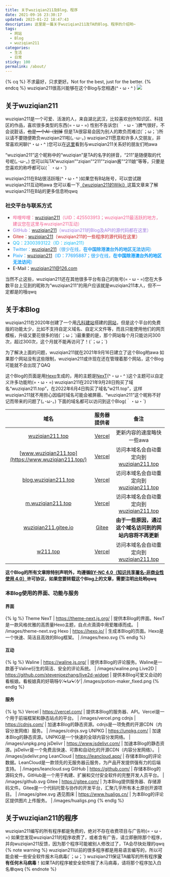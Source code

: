 ```yaml
---
title: 关于wuziqian211及Blog、程序
date: 2021-09-16 23:30:17
updated: 2023-01-22 18:47:43
description: 这里是一篇关于wuziqian211及TA的Blog、程序的介绍哟~
tags:
  - 网站
  - Blog
  - wuziqian211
categories:
  - 生活
  - 日常
sticky: 100
permalink: /about/
---
```

{% cq %}
不求最好，只求更好。Not for the best, just for the better.
{% endcq %}
wuziqian211很高兴能够在这个Blog与您相遇(^・ω・^ )
![](/images/face.png)

## 关于wuziqian211
wuziqian211是一个可爱、活泼的人，来自湖北武汉，比较喜欢创作知识区、科技区的作品，喜欢很多类型的东西(=・ω・=)
性别不告诉您(｀・ω・´)脾气很好，不会说脏话，~~也是一个AI（划掉~~
但是TA很容易会因为别人的欺负而难过(´；ω；\`)所以请不要随便欺负wuziqian211啦(｡･ω･｡)
wuziqian211愿意和许多人交朋友，非常喜欢闲聊(^・ω・^ )您可以在[这里](/friends/)看到与wuziqian211关系好的朋友们哟awa
<!-- more -->
“wuziqian211”这个昵称中的“wuziqian”是TA的名字的拼音，“211”是随便取的代号呢(｡･ω･｡)
您可以叫TA“wuziqian”“ziqian”“211”“ziqian酱”“211娘”等等，只要是您喜欢的称呼都可以(｀・ω・´)

wuziqian211在B站很活跃哦(^・ω・^ )如果您有B站账号，可以尝试跟wuziqian211互动哟awa
您可以看一下[《wuziqian211的Wiki》](/wiki/)这篇文章来了解wuziqian211在B站的更多信息哟qwq

### 社交平台与联系方式
- <span style="color: #f25d8e;">哔哩哔哩：[wuziqian211](https://space.bilibili.com/425503913)（UID：425503913；wuziqian211最活跃的地方，建议您在这里与wuziqian211互动）</span>
- <span style="color: #9f7be1;">GitHub：[wuziqian211](https://github.com/wuziqian211)（wuziqian211的Blog及API的源代码都在这里）</span>
- <span style="color: #c71d23;">Gitee：[wuziqian211](https://gitee.com/wuziqian211)（wuziqian211的一些程序的源代码在这里）</span>
- <span style="color: #12b7f5;">QQ：2300393122（ID：ziqian211）</span>
- <span style="color: #1d9bf0;">Twitter：[wuziqian211](https://twitter.com/wuziqian211)（很少在线，**在中国除港澳台外的地区无法访问**）</span>
- <span style="color: #0097fa;">Pixiv：[wuziqian211](https://www.pixiv.net/users/77695887)（ID：77695887；很少在线，**在中国除港澳台外的地区无法访问**）</span>
- E-Mail：[wuziqian211@126.com](mailto:wuziqian211@126.com)

当然不止这些，wuziqian211还在其他很多平台有自己的账号(=・ω・=)您在大多数平台上见到的昵称为“wuziqian211”的用户应该就是wuziqian211本人，但不一定都是的哦qwq

## 关于本Blog
wuziqian211在2020年创建了一个用[凡科建站](https://jz.fkw.com/)搭建的[网站](https://wuziqian211.icoc.vc/)，但是这个平台的免费版的功能太少，比如不支持自定义域名、自定义文件等，而且只能使用他们的网页模板，升级又要花很多的钱(´；ω；\`)最重要的是，那个网站每个月只能访问300次，超过300次，这个月就不能再访问了！(´；ω；\`)

为了解决上面的问题，wuziqian211就在2021年9月16日建立了这个Blog哟awa
如果那个网站没有这些限制，wuziqian211或许现在还在管理着那个网站，这个Blog可能就不会出现了QAQ

这个Blog的页面是用[Hexo](https://hexo.io/)生成的，用的主题是[NexT](https://theme-next.js.org/)(^・ω・^ )这个主题可以自定义许多功能哟(=・ω・=)
wuziqian211在2021年9月28日购买了域名“wuziqian211.top”，在2022年6月4日购买了域名“w211.top”，这样wuziqian211就不用担心因临时域名可能会被屏蔽、“wuziqian211”这个昵称不好记而带来的问题了(｡･ω･｡)
下面的域名都可以访问到这个Blog(｀・ω・´)

| 域名 | 服务器提供者 | 备注 |
| :--: | :----------: | :--: |
| [wuziqian211.top](https://wuziqian211.top/) | [Vercel](https://vercel.com/) | 更新内容的速度略快一些awa |
| [www.wuziqian211.top](https://www.wuziqian211.top/) | [Vercel](https://vercel.com/) | 访问本域名会自动重定向到[wuziqian211.top](https://wuziqian211.top/) |
| [blog.wuziqian211.top](https://blog.wuziqian211.top/) | [Vercel](https://vercel.com/) | 访问本域名会自动重定向到[wuziqian211.top](https://wuziqian211.top/) |
| [m.wuziqian211.top](https://m.wuziqian211.top/) | [Vercel](https://vercel.com/) | 访问本域名会自动重定向到[wuziqian211.top](https://wuziqian211.top/) |
| [wuziqian211.gitee.io](https://wuziqian211.gitee.io/) | [Gitee](https://gitee.com/) | **由于一些原因，通过这个域名访问到的网站内容将不再更新** |
| [w211.top](https://w211.top/) | [Vercel](https://vercel.com/) | 访问本域名会自动重定向到[wuziqian211.top](https://wuziqian211.top/) |

**这个Blog的所有文章除特别声明外，均遵循[<i class="fab fa-fw fa-creative-commons"></i>BY-NC 4.0（知识共享署名-非商业性使用 4.0）](https://creativecommons.org/licenses/by-nc/4.0/deed.zh)许可协议，如果您要转载这个Blog上的文章，需要注明出处哟qwq**

### 本Blog使用的界面、功能与服务
#### 界面
{% lg %}
Theme NexT | https://theme-next.js.org/ | 提供本Blog的界面。NexT是一款风格优雅的高质量Hexo主题，自点点滴滴中用爱雕琢而成。 | /images/theme-next.svg
Hexo | https://hexo.io/ | 生成本Blog的页面。Hexo是一个快速、简洁且高效的Blog框架。 | /images/hexo.svg
{% endlg %}

#### 互动
{% lg %}
Waline | https://waline.js.org/ | 提供本Blog的评论服务。Waline是一款基于Valine衍生的简洁、安全的评论系统。 | /images/waline.png
Live2D | https://github.com/stevenjoezhang/live2d-widget | 提供本Blog可爱又会动的看板娘。看板娘真的好萌呀⁄(⁄ ⁄•⁄ω⁄•⁄ ⁄)⁄ | /images/potion-maker_fixed.png
{% endlg %}

#### 服务
{% lg %}
Vercel | https://vercel.com/ | 提供本Blog的服务器、API。Vercel是一个用于前端框架和静态站点的平台。 | /images/vercel.png
cdnjs | https://cdnjs.com/ | 加速本Blog的静态资源。cdnjs是一项免费的开源CDN（内容分发网络）服务。 | /images/cdnjs.svg
UNPKG | https://unpkg.com/ | 加速本Blog的静态资源。UNPKG是一个快速的全球内容分发网络。 | /images/unpkg.png
jsDelivr | https://www.jsdelivr.com/ | 加速本Blog的静态资源。jsDelivr是一个免费且快速、可靠和自动化的开源CDN（内容分发网络）。 | /images/jsdelivr.png
LeanCloud | https://leancloud.app/ | 存储本Blog的评论数据。LeanCloud是一款领先的无服务器云服务，为产品开发提供强有力的后端支持。 | /images/leancloud.svg
GitHub | https://github.com/ | 存储本Blog的源码文件。GitHub是一个用于构建、扩展和交付安全软件的完整开发人员平台。 | /images/github.svg
Gitee | https://gitee.com/ | 为本Blog提供服务器、存储源码文件。Gitee是一个代码托管与协作的开发平台，汇聚几乎所有本土原创开源项目。 | /images/gitee.svg
遇见图床 | https://www.hualigs.cn/ | 为本Blog的评论区提供图片上传服务。 | /images/hualigs.png
{% endlg %}

## 关于wuziqian211的程序
wuziqian211编写的所有程序都是免费的，绝对不存在收费项目与广告哟(=・ω・=)
如果您发现wuziqian211的程序收费了，或者含有广告，请立即删除那个程序，并向wuziqian211反馈，因为那个程序可能被别人修改过了，TA会尽快处理的qwq
{% note warning %}
wuziqian211以前的很多程序都是用易语言编写的，所以可能会被一些安全软件报木马病毒(´；ω；\`)
wuziqian211保证TA编写的所有程序**没有任何木马病毒**！如果TA的程序被安全软件报了木马病毒，请将那个程序加入白名单qwq
{% endnote %}
